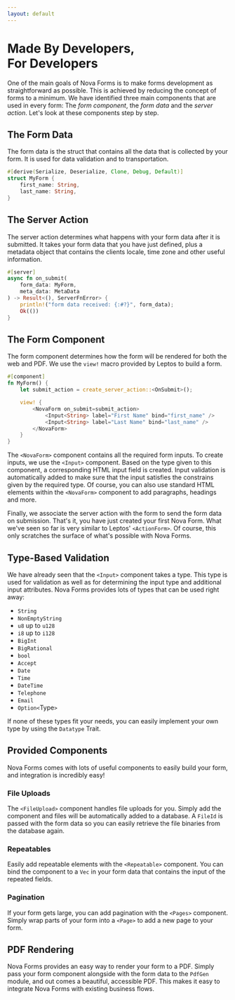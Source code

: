 ```yaml
---
layout: default
---
```


# Made By Developers,<br> For Developers

One of the main goals of Nova Forms is to make forms development as straightforward as possible.
This is achieved by reducing the concept of forms to a minimum.
We have identified three main components that are used in every form:
The *form component*, the *form data* and the *server action*.
Let's look at these components step by step.

## The Form Data

The form data is the struct that contains all the data that is collected by your form.
It is used for data validation and to transportation.

```rust
#[derive(Serialize, Deserialize, Clone, Debug, Default)]
struct MyForm {
    first_name: String,
    last_name: String,
}
```

## The Server Action

The server action determines what happens with your form data after it is submitted.
It takes your form data that you have just defined, plus a metadata object that contains the
clients locale, time zone and other useful information.

```rust
#[server]
async fn on_submit(
    form_data: MyForm,
    meta_data: MetaData
) -> Result<(), ServerFnError> {
    println!("form data received: {:#?}", form_data);
    Ok(())
}
```

## The Form Component

The form component determines how the form will be rendered for both the web and PDF.
We use the `view!` macro provided by Leptos to build a form.

```rust
#[component]
fn MyForm() {
    let submit_action = create_server_action::<OnSubmit>();

    view! {
        <NovaForm on_submit=submit_action>
            <Input<String> label="First Name" bind="first_name" />
            <Input<String> label="Last Name" bind="last_name" />
        </NovaForm>
    }
}
```

The `<NovaForm>` component contains all the required form inputs.
To create inputs, we use the `<Input>` component.
Based on the type given to this component, a corresponding HTML input field is created.
Input validation is automatically added to make sure that the input satisfies the constrains given by the required type.
Of course, you can also use standard HTML elements within the `<NovaForm>` component to add paragraphs, headings and more.

Finally, we associate the server action with the form to send the form data on submission.
That's it, you have just created your first Nova Form.
What we've seen so far is very similar to Leptos' `<ActionForm>`.
Of course, this only scratches the surface of what's possible with Nova Forms.

## Type-Based Validation

We have already seen that the `<Input>` component takes a type.
This type is used for validation as well as for determining the input type and additional input attributes.
Nova Forms provides lots of types that can be used right away:

* `String`
* `NonEmptyString`
* `u8` up to `u128`
* `i8` up to `i128`
* `BigInt`
* `BigRational`
* `bool`
* `Accept`
* `Date`
* `Time`
* `DateTime`
* `Telephone`
* `Email`
* `Option<`Type`>`

If none of these types fit your needs, you can easily implement your own type by using the `Datatype` Trait.

## Provided Components

Nova Forms comes with lots of useful components to easily build your form, and integration is incredibly easy!

### File Uploads

The `<FileUpload>` component handles file uploads for you.
Simply add the component and files will be automatically added to a database.
A `FileId` is passed with the form data so you can easily retrieve the file binaries from the database again.

### Repeatables

Easily add repeatable elements with the `<Repeatable>` component.
You can bind the component to a `Vec` in your form data that contains the input of the repeated fields.

### Pagination

If your form gets large, you can add pagination with the `<Pages>` component.
Simply wrap parts of your form into a `<Page>` to add a new page to your form.

## PDF Rendering

Nova Forms provides an easy way to render your form to a PDF. Simply pass your form component alongside with the form data to the `PdfGen` module, and out comes a beautiful, accessible PDF. This makes it easy to integrate Nova Forms with existing business flows.
